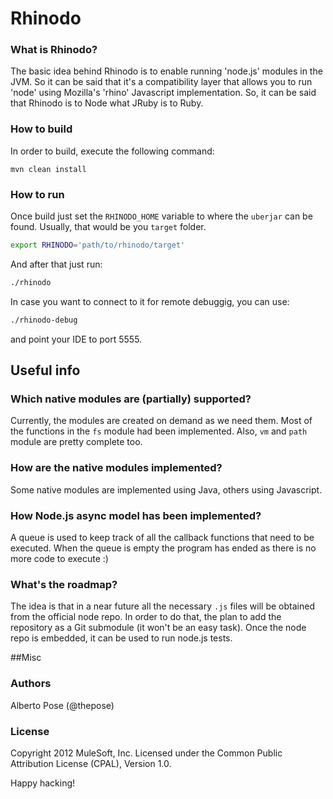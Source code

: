 # Rhinodo

### What is Rhinodo? 
The basic idea behind Rhinodo is to enable running 'node.js' modules in the JVM. So it can be said that it's a compatibility layer that allows you to run 'node' using Mozilla's 'rhino' Javascript implementation. So, it can be said that Rhinodo is to Node what JRuby is to Ruby.

### How to build
In order to build, execute the following command:

    mvn clean install

### How to run
Once build just set the `RHINODO_HOME` variable to where the `uberjar` can be found. Usually, that would be you `target` folder.

```sh
export RHINODO='path/to/rhinodo/target'
```

And after that just run:

```sh
./rhinodo
```

In case you want to connect to it for remote debuggig, you can use:
```sh
./rhinodo-debug
``` 

and point your IDE to port 5555.

## Useful info

### Which native modules are (partially) supported?
Currently, the modules are created on demand as we need them. Most of the functions in the `fs` module had been implemented. Also, `vm` and `path` module are pretty complete too.

### How are the native modules implemented?
Some native modules are implemented using Java, others using Javascript.

### How Node.js async model has been implemented?
A queue is used to keep track of all the callback functions that need to be executed. When the queue is empty the program has ended as there is no more code to execute :)

### What's the roadmap?
The idea is that in a near future all the necessary `.js` files will be obtained from the official node repo. 
In order to do that, the plan to add the repository as a Git submodule (it won't be an easy task). Once the node
repo is embedded, it can be used to run node.js tests.

##Misc 

### Authors
Alberto Pose (@thepose)

### License
Copyright 2012 MuleSoft, Inc. Licensed under the Common Public Attribution License (CPAL), Version 1.0. 
    
Happy hacking!
